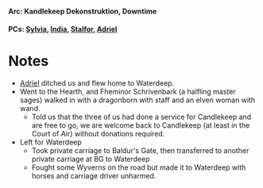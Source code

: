 #### Arc: Kandlekeep Dekonstruktion, Downtime
#### PCs: [Sylvia](PCs/Past/Sylvia.md), [India](PCs/Current/India.md), [Stalfor](PCs/Current/Stalfor.md), [Adriel](Adriel.md)

# Notes
- [Adriel](Adriel.md) ditched us and flew home to Waterdeep.
- Went to the Hearth, and Fheminor Schrivenbark (a halfling master sages) walked in with a dragonborn with staff and an elven woman with wand.
	- Told us that the three of us had done a service for Candlekeep and are free to go, we are welcome back to Candlekeep (at least in the Court of Air) without donations required.
- Left for Waterdeep
	- Took private carriage to Baldur's Gate, then transferred to another private carriage at BG to Waterdeep
	- Fought some Wyverns on the road but made it to Waterdeep with horses and carriage driver unharmed.